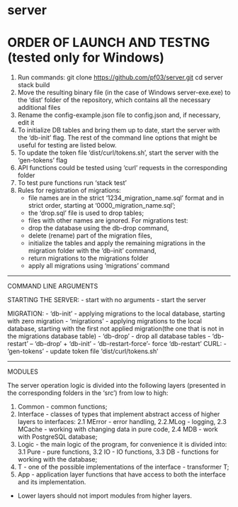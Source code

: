 # server

<h1> ORDER OF LAUNCH AND TESTNG (tested only for Windows) </h1>

1.	Run commands:
    git clone https://github.com/pf03/server.git
    cd server
    stack build
2. Move the resulting binary file (in the case of Windows server-exe.exe) to the ‘dist’ folder of the repository, which contains all the necessary additional files
3. Rename the config-example.json file to config.json and, if necessary, edit it
4. To initialize DB tables and bring them up to date, start the server with the ‘db-init’ flag. The rest of the command line options that might be useful for testing are listed below.
3. To update the token file ‘dist/curl/tokens.sh’, start the server with the ‘gen-tokens’ flag
4. API  functions could be tested using ‘curl’ requests in the corresponding folder
5. To test pure functions run ‘stack test’
6. Rules for registration of migrations:
    - file names are in the strict ‘1234_migration_name.sql’ format and in strict order, starting at ‘0000_migration_name.sql’;
    - the ‘drop.sql’ file is used to drop tables;
    - files with other names are ignored.
For migrations test:
    - drop the database using the db-drop command,
    - delete (rename) part of the migration files,
    - initialize the tables and apply the remaining migrations  in the migration folder with the ‘db-init’ command,
    - return migrations to the migrations folder
    - apply all migrations using ‘migrations’ command
***
COMMAND LINE ARGUMENTS

STARTING THE SERVER:
    - start with no arguments - start the server

MIGRATION:
    - ‘db-init’         - applying migrations to the local database, starting with zero migration
    - ‘migrations’      - applying migrations to the local database, starting with the first not applied migration(the one that is not in the migrations database table)
    - ‘db-drop’         - drop all database tables
    - ‘db-restart’      – ‘db-drop’ + ‘db-init’
    - ‘db-restart-force’- force ‘db-restart’
CURL:
    - ‘gen-tokens’      - update token file ‘dist/curl/tokens.sh’

***
MODULES

The server operation logic is divided into the following layers (presented in the corresponding folders in the ‘src’) from low to high:
1. Common       - common functions;
2. Interface    - classes of types that implement abstract access of higher layers to interfaces:
    2.1 MError  - error handling,
    2.2.MLog    - logging,
    2.3 MCache  - working with changing data in pure code,
    2.4 MDB     - work with PostgreSQL database;
3. Logic        - the main logic of the program, for convenience it is divided into:
    3.1 Pure    - pure functions,
    3.2 IO      - IO functions,
    3.3 DB      - functions for working with the database;
4. T            - one of the possible implementations of the interface - transformer T;
5. App          - application layer functions that have access to both the interface 
                  and its implementation.

* Lower layers should not import modules from higher layers.

